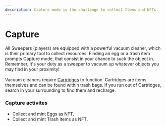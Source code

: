 ```yaml
---
description: Capture mode is the challenge to collect Items and NFTs.
---
```


# Capture

All Sweepers (players) are equipped with a powerful vacuum cleaner, which is their primary tool to collect resources. Finding an egg or a trash item prompts Capture mode, that consist in your chance to suck the object in. Remember, it's your duty as a sweeper to vacuum up whatever objects you may find in your proximity!\
\
Vacuum cleaners require [Cartridges](../resources/game-items/cartridges.md) to function. Cartridges are items themselves and can be found within trash bags. If you run out of Cartridges, search in your surrounding to find them and recharge.&#x20;

### Capture activites

* Collect and mint Eggs as NFT.
* Collect and mint Trash Items as NFT.&#x20;
